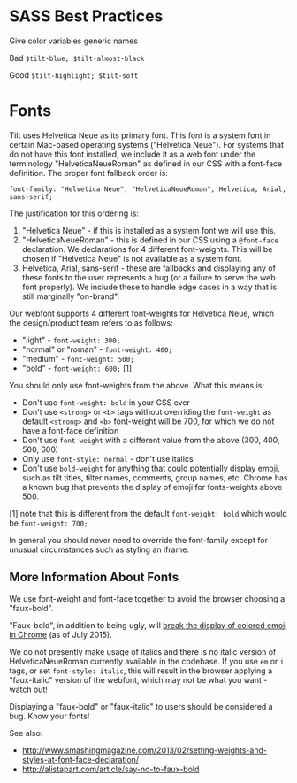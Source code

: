 # SASS Best Practices

Give color variables generic names

Bad `$tilt-blue; $tilt-almost-black`

Good `$tilt-highlight; $tilt-soft`

# Fonts

Tilt uses Helvetica Neue as its primary font.  This font is a system font in certain Mac-based operating systems ("Helvetica Neue").  For systems that do not have this font installed, we include it as a web font under the terminology "HelveticaNeueRoman" as defined in our CSS with a font-face definition. The proper font fallback order is:

`font-family: "Helvetica Neue", "HelveticaNeueRoman", Helvetica, Arial, sans-serif;`

The justification for this ordering is:

1. "Helvetica Neue" - if this is installed as a system font we will use this.
2. "HelveticaNeueRoman" - this is defined in our CSS using a `@font-face` declaration.  We declarations for 4 different font-weights.  This will be chosen if "Helvetica Neue" is not available as a system font.
3. Helvetica, Arial, sans-serif - these are fallbacks and displaying any of these fonts to the user represents a bug (or a failure to serve the web font properly).  We include these to handle edge cases in a way that is still marginally "on-brand".

Our webfont supports 4 different font-weights for Helvetica Neue, which the design/product team refers to as follows:

* "light" - `font-weight: 300;`
* "normal" or "roman" - `font-weight: 400;`
* "medium" - `font-weight: 500;`
* "bold" - `font-weight: 600;` [1]

You should only use font-weights from the above.  What this means is:

* Don't use `font-weight: bold` in your CSS ever
* Don't use `<strong>` or `<b>` tags without overriding the `font-weight` as default `<strong>` and `<b>` font-weight will be 700, for which we do not have a font-face definition
* Don't use `font-weight` with a different value from the above (300, 400, 500, 600)
* Only use `font-style: normal` - don't use italics
* Don't use `bold-weight` for anything that could potentially display emoji, such as tilt titles, tilter names, comments, group names, etc. Chrome has a known bug that prevents the display of emoji for fonts-weights above 500.


[1] note that this is different from the default `font-weight: bold` which would be `font-weight: 700;`

In general you should never need to override the font-family except for unusual circumstances such as styling an iframe.

## More Information About Fonts

We use font-weight and font-face together to avoid the browser choosing a "faux-bold".

"Faux-bold", in addition to being ugly, will [break the display of colored emoji in Chrome](https://code.google.com/p/chromium/issues/detail?id=441946) (as of July 2015).

We do not presently make usage of italics and there is no italic version of HelveticaNeueRoman currently available in the codebase.  If you use `em` or `i` tags, or set `font-style: italic`, this will result in the browser applying a "faux-italic" version of the webfont, which may not be what you want - watch out!

Displaying a "faux-bold" or "faux-italic" to users should be considered a bug.  Know your fonts!

See also:

* http://www.smashingmagazine.com/2013/02/setting-weights-and-styles-at-font-face-declaration/
* http://alistapart.com/article/say-no-to-faux-bold
